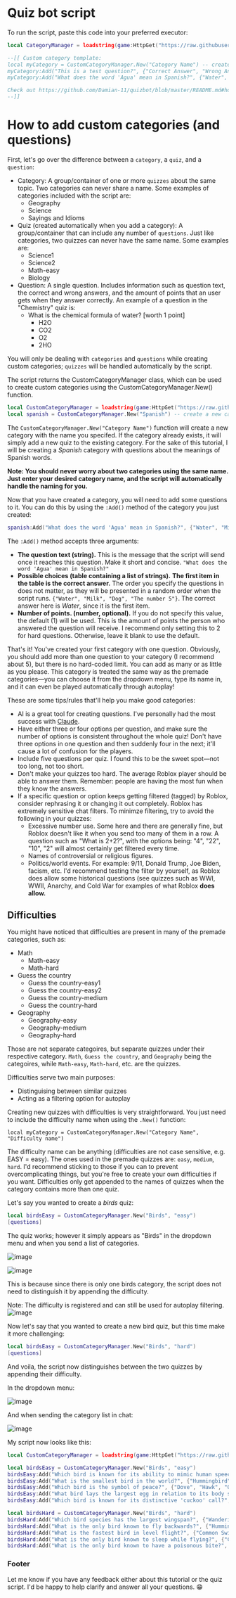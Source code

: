 # Quiz bot script
To run the script, paste this code into your preferred executor:
```lua
local CategoryManager = loadstring(game:HttpGet("https://raw.githubusercontent.com/Damian-11/quizbot/master/quizbot.luau"))()

--[[ Custom category template:
local myCategory = CustomCategoryManager.New("Category Name") -- create a new category
myCategory:Add("This is a test question?", {"Correct Answer", "Wrong Answer1", "Wrong Answer2", "Wrong Answer3"}) -- add a question
myCategory:Add("What does the word 'Agua' mean in Spanish?", {"Water", "Milk", "Dog", "The number 5"}, 2) -- add a double point question

Check out https://github.com/Damian-11/quizbot/blob/master/README.md#how-to-add-custom-categories-and-questions for more information about adding custom questions
--]]
```
# How to add custom categories (and questions)
First, let's go over the difference between a `category`, a `quiz`, and a `question`:
- Category: A group/container of one or more `quizzes` about the same topic. Two categories can never share a name. Some examples of categories included with the script are:
  - Geography
  - Science
  - Sayings and Idioms
- Quiz (created automatically when you add a category): A group/container that can include any number of `questions`. Just like categories, two quizzes can never have the same name. Some examples are:
  - Science1
  - Science2
  - Math-easy
  - Biology
- Question: A single question. Includes information such as question text, the correct and wrong answers, and the amount of points that an user gets when they answer correctly. An example of a question in the "Chemistry" quiz is:
  - What is the chemical formula of water? [worth 1 point]
    - H2O
    - CO2
    - O2
    - 2HO
   
You will only be dealing with `categories` and `questions` while creating custom categories; `quizzes` will be handled automatically by the script.

The script returns the CustomCategoryManager class, which can be used to create custom categories using the CustomCategoryManager.New() function.
```lua
local CustomCategoryManager = loadstring(game:HttpGet("https://raw.githubusercontent.com/Damian-11/quizbot/master/quizbot.luau"))()
local spanish = CustomCategoryManager.New("Spanish") -- create a new category
```
The `CustomCategoryManager.New("Category Name")` function will create a new category with the name you specifed. If the category already exists, it will simply add a new quiz to the existing category.
For the sake of this tutorial, I will be creating a *Spanish* category with questions about the meanings of Spanish words.

**Note: You should never worry about two categories using the same name. Just enter your desired category name, and the script will automatically handle the naming for you.**

Now that you have created a category, you will need to add some questions to it. You can do this by using the `:Add()` method of the category you just created:
```lua
spanish:Add("What does the word 'Agua' mean in Spanish?", {"Water", "Milk", "Dog", "The number 5"}, 2)
```
The `:Add()` method accepts three arguments:
- **The question text (string).** This is the message that the script will send once it reaches this question. Make it short and concise.
  `"What does the word 'Agua' mean in Spanish?"`
- **Possible choices (table containing a list of strings).** **The first item in the table is the correct answer.** The order you specify the questions in does not matter, as they will be presented in a random order when the script runs.
  `{"Water", "Milk", "Dog", "The number 5"}`. The correct answer here is *Water*, since it is the first item.
- **Number of points. (number, optional).** If you do not specify this value, the default (1) will be used. This is the amount of points the person who answered the question will receive. I recommend only setting this
  to 2 for hard questions. Otherwise, leave it blank to use the default.

That's it! You've created your first category with one question. Obviously, you should add more than one question to your category (I recommend about 5), but there is no hard-coded limit. You can add as many or as little as you please.
This category is treated the same way as the premade categories—you can choose it from the dropdown menu, type its name in, and it can even be played automatically through autoplay!

These are some tips/rules that'll help you make good categories:
- AI is a great tool for creating questions. I've personally had the most success with [Claude](https://claude.ai).
- Have either three or four options per question, and make sure the number of options is consistent throughout the whole quiz!
  Don't have three options in one question and then suddenly four in the next; it'll cause a lot of confusion for the players.
- Include five questions per quiz. I found this to be the sweet spot—not too long, not too short.
- Don't make your quizzes too hard. The average Roblox player should be able to answer them. Remember: people are having the most fun when they know the answers.
- If a specific question or option keeps getting filtered (tagged) by Roblox, consider rephrasing it or changing it out completely. Roblox has extremely sensitive chat
  filters. To minimze filtering, try to avoid the following in your quizzes:
  - Excessive number use. Some here and there are generally fine, but Roblox doesn't like it when you send too many of them in a row. A question such as
    "What is 2+2?", with the options being: "4", "22", "10", "2" will almost certainly get filtered every time.
  - Names of controversial or religious figures.
  - Politics/world events. For example: 9/11, Donald Trump, Joe Biden, facism, etc.
    I'd recommend testing the filter by yourself, as Roblox does allow some historical questions (see quizzes such as WWI, WWII, Anarchy, and Cold War for examples of what Roblox **does allow.**

## Difficulties

You might have noticed that difficulties are present in many of the premade categories, such as:
- Math
  - Math-easy
  - Math-hard
- Guess the country
  - Guess the country-easy1
  - Guess the country-easy2
  - Guess the country-medium
  - Guess the country-hard
- Geography
  - Geography-easy
  - Geography-medium
  - Geography-hard

Those are not separate categoires, but separate quizzes under their respective category. `Math`, `Guess the country`, and `Geography` being the categoires, while `Math-easy`, `Math-hard`, etc. are the quizzes.

Difficulties serve two main purposes:
 - Distinguising between similar quizzes
 - Acting as a filtering option for autoplay

Creating new quizzes with difficulties is very straightforward. You just need to include the difficulty name when using the `.New()` function:
```
local myCategory = CustomCategoryManager.New("Category Name", "Difficulty name")
```
The difficulty name can be anything (difficulties are not case sensitive, e.g. EASY = easy). The ones used in the premade quizzes are: `easy`, `medium`, `hard`.
I'd recommend sticking to those if you can to prevent overcomplicating things, but you're free to create your own difficulties if you want.
Difficulties only get appended to the names of quizzes when the category contains more than one quiz. 

Let's say you wanted to create a *birds* quiz:
```lua 
local birdsEasy = CustomCategoryManager.New("Birds", "easy")
[questions]
```
The quiz works; however it simply appears as "Birds" in the dropdown menu and when you send a list of categories.

![image](https://github.com/user-attachments/assets/2215ac4d-afcd-426e-abe0-110e096a685e)

![image](https://github.com/user-attachments/assets/d99f6073-e0c5-42cc-9e2b-388e3622ac25)

This is because since there is only one birds category, the script does not need to distinguish it by appending the difficulty. 

Note: The difficulty is registered and can still be used for autoplay filtering.
![image](https://github.com/user-attachments/assets/7c457676-fa72-4eef-be17-97ec2eed46bd)

Now let's say that you wanted to create a new bird quiz, but this time make it more challenging:
```lua 
local birdsEasy = CustomCategoryManager.New("Birds", "hard")
[questions]
```
And voila, the script now distinguishes between the two quizzes by appending their difficulty.

In the dropdown menu:

![image](https://github.com/user-attachments/assets/7db5d286-4b77-43d5-92e8-0bf98dbcbb3e)

And when sending the category list in chat:

![image](https://github.com/user-attachments/assets/0bf4d519-d80f-4dc6-876e-0a17653d8423)

My script now looks like this:
```lua
local CustomCategoryManager = loadstring(game:HttpGet("https://raw.githubusercontent.com/Damian-11/quizbot/master/quizbot.luau"))()

local birdsEasy = CustomCategoryManager.New("Birds", "easy")
birdsEasy:Add("Which bird is known for its ability to mimic human speech?", {"Parrot", "Eagle", "Penguin", "Ostrich"})
birdsEasy:Add("What is the smallest bird in the world?", {"Hummingbird", "Sparrow", "Robin", "Finch"})
birdsEasy:Add("Which bird is the symbol of peace?", {"Dove", "Hawk", "Owl", "Raven"})
birdsEasy:Add("What bird lays the largest egg in relation to its body size?", {"Kiwi", "Ostrich", "Emu", "Cassowary"}, 2)
birdsEasy:Add("Which bird is known for its distinctive 'cuckoo' call?", {"Cuckoo", "Pigeon", "Seagull", "Woodpecker"})

local birdsHard = CustomCategoryManager.New("Birds", "hard")
birdsHard:Add("Which bird species has the largest wingspan?", {"Wandering Albatross", "Andean Condor", "California Condor", "Golden Eagle"})
birdsHard:Add("What is the only bird known to fly backwards?", {"Hummingbird", "Kiwi", "Penguin", "Ostrich"})
birdsHard:Add("What is the fastest bird in level flight?", {"Common Swift", "Peregrine Falcon", "Golden Eagle", "Frigatebird"})
birdsHard:Add("What is the only bird known to sleep while flying?", {"Common Swift", "Albatross", "Frigate Bird", "Hummingbird"})
birdsHard:Add("What is the only bird known to have a poisonous bite?", {"Hooded Pitohui", "Harpy Eagle", "Cassowary", "Secretary Bird"}, 2)
```

### Footer
Let me know if you have any feedback either about this tutorial or the quiz script. I'd be happy to help clarify and answer all your questions. 😁
